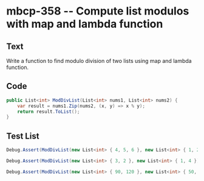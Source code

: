# mbcp-358 -- Compute list modulos with map and lambda function

## Text

Write a function to find modulo division of two lists using map and lambda function.

## Code

```csharp
public List<int> ModDivList(List<int> nums1, List<int> nums2) {
    var result = nums1.Zip(nums2, (x, y) => x % y);
    return result.ToList();
}
```

## Test List

```csharp
Debug.Assert(ModDivList(new List<int> { 4, 5, 6 }, new List<int> { 1, 2, 3 }).SequenceEqual(new List<int> { 0, 1, 0 }));
```

```csharp
Debug.Assert(ModDivList(new List<int> { 3, 2 }, new List<int> { 1, 4 }).SequenceEqual(new List<int> { 0, 2 }));
```

```csharp
Debug.Assert(ModDivList(new List<int> { 90, 120 }, new List<int> { 50, 70 }).SequenceEqual(new List<int> { 40, 50 }));
```
